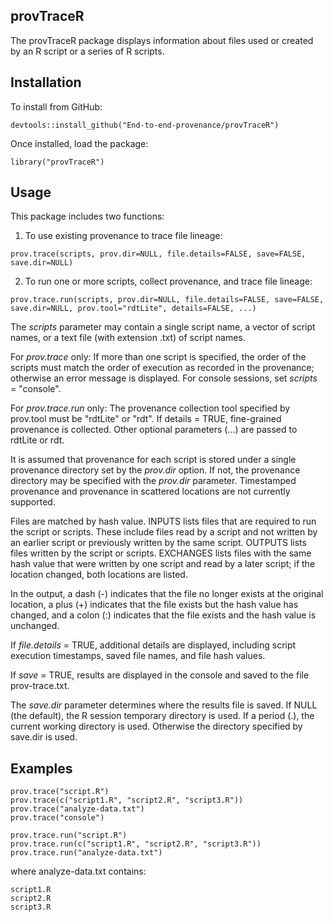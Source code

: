 ## provTraceR

The provTraceR package displays information about files used or created 
by an R script or a series of R scripts.

## Installation
To install from GitHub:

```{r}
devtools::install_github("End-to-end-provenance/provTraceR")
```
Once installed, load the package:

```{r}
library("provTraceR")
```

## Usage
This package includes two functions:

1. To use existing provenance to trace file lineage:

```{r}
prov.trace(scripts, prov.dir=NULL, file.details=FALSE, save=FALSE, save.dir=NULL)
```

2. To run one or more scripts, collect provenance, and trace file lineage:

```{r}
prov.trace.run(scripts, prov.dir=NULL, file.details=FALSE, save=FALSE, save.dir=NULL, prov.tool="rdtLite", details=FALSE, ...)
```

The <i>scripts</i> parameter may contain a single script name, a vector
of script names, or a text file (with extension .txt) of script names.

For <i>prov.trace</i> only: If more than one script is specified, the order
of the scripts must match the order of execution as recorded in the 
provenance; otherwise an error message is displayed. For console sessions,
set <i>scripts</i> = "console".

For <i>prov.trace.run</i> only: The provenance collection tool specified by
prov.tool must be "rdtLite" or "rdt". If details = TRUE, fine-grained provenance
is collected. Other optional parameters (...) are passed to rdtLite or rdt.

It is assumed that provenance for each script is stored under a single
provenance directory set by the <i>prov.dir</i> option.  If not, the provenance
directory may be specified with the <i>prov.dir</i> parameter. Timestamped 
provenance and provenance in scattered locations are not currently supported.

Files are matched by hash value. INPUTS lists files that are required 
to run the script or scripts. These include files read by a script and not
written by an earlier script or previously written by the same script.
OUTPUTS lists files written by the script or scripts. EXCHANGES lists 
files with the same hash value that were written by one script and read 
by a later script; if the location changed, both locations are listed.

In the output, a dash (-) indicates that the file no longer exists at the
original location, a plus (+) indicates that the file exists but the hash
value has changed, and a colon (:) indicates that the file exists and the
hash value is unchanged.

If <i>file.details</i> = TRUE, additional details are displayed, including script
execution timestamps, saved file names, and file hash values.

If <i>save</i> = TRUE, results are displayed in the console and saved to the
file prov-trace.txt.

The <i>save.dir</i> parameter determines where the results file is saved. 
If NULL (the default), the R session temporary directory is used. If a period (.),
the current working directory is used. Otherwise the directory specified by
save.dir is used.

## Examples

```{r}
prov.trace("script.R")
prov.trace(c("script1.R", "script2.R", "script3.R"))
prov.trace("analyze-data.txt")
prov.trace("console")

prov.trace.run("script.R")
prov.trace.run(c("script1.R", "script2.R", "script3.R"))
prov.trace.run("analyze-data.txt")
```

where analyze-data.txt contains:

```{r}
script1.R
script2.R
script3.R
```

